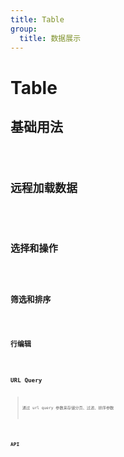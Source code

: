 ```yaml
---
title: Table
group:
  title: 数据展示
---
```


# Table

## 基础用法

<code src="./basic.tsx" />

## 远程加载数据

<code src="./request.tsx" />

## 选择和操作

<code src="./selection.tsx" />

## 筛选和排序

<code src="./filter-sorter.tsx" />

## 行编辑

<code src="./edit-row.tsx" />

## URL Query

> 通过 url query 参数来存储分页、过滤、排序参数

<code src="./url-query.tsx" />

## API

